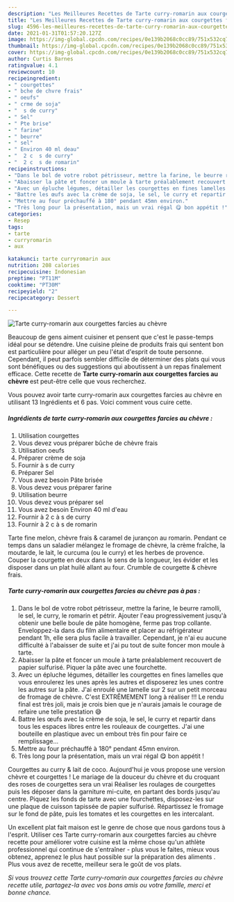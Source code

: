 ```yaml
---
description: "Les Meilleures Recettes de Tarte curry-romarin aux courgettes farcies au chèvre"
title: "Les Meilleures Recettes de Tarte curry-romarin aux courgettes farcies au chèvre"
slug: 4596-les-meilleures-recettes-de-tarte-curry-romarin-aux-courgettes-farcies-au-chevre
date: 2021-01-31T01:57:20.127Z
image: https://img-global.cpcdn.com/recipes/0e139b2068c0cc89/751x532cq70/tarte-curry-romarin-aux-courgettes-farcies-au-chevre-photo-principale-de-la-recette.jpg
thumbnail: https://img-global.cpcdn.com/recipes/0e139b2068c0cc89/751x532cq70/tarte-curry-romarin-aux-courgettes-farcies-au-chevre-photo-principale-de-la-recette.jpg
cover: https://img-global.cpcdn.com/recipes/0e139b2068c0cc89/751x532cq70/tarte-curry-romarin-aux-courgettes-farcies-au-chevre-photo-principale-de-la-recette.jpg
author: Curtis Barnes
ratingvalue: 4.1
reviewcount: 10
recipeingredient:
- " courgettes"
- " bche de chvre frais"
- " oeufs"
- " crme de soja"
- "  s de curry"
- " Sel"
- " Pte brise"
- " farine"
- " beurre"
- " sel"
- " Environ 40 ml deau"
- "  2 c  s de curry"
- "  2 c  s de romarin"
recipeinstructions:
- "Dans le bol de votre robot pétrisseur, mettre la farine, le beurre ramolli, le sel, le curry, le romarin et pétrir. Ajouter l&#39;eau progressivement jusqu&#39;à obtenir une belle boule de pâte homogène, ferme pas trop collante. Enveloppez-la dans du film alimentaire et placer au réfrigérateur pendant 1h, elle sera plus facile à travailler. Cependant, je n&#39;ai eu aucune difficulté à l&#39;abaisser de suite et j&#39;ai pu tout de suite foncer mon moule à tarte."
- "Abaisser la pâte et foncer un moule à tarte préalablement recouvert de papier sulfurisé. Piquer la pâte avec une fourchette."
- "Avec un épluche légumes, détailler les courgettes en fines lamelles que vous enroulerez les unes après les autres et disposerez les unes contre les autres sur la pâte. J&#39;ai enroulé une lamelle sur 2 sur un petit morceau de fromage de chèvre. C&#39;est EXTRÊMEMENT long à réaliser !!! Le rendu final est très joli, mais je crois bien que je n&#39;aurais jamais le courage de refaire une telle prestation 😅"
- "Battre les œufs avec la crème de soja, le sel, le curry et repartir dans tous les espaces libres entre les rouleaux de courgettes. J&#39;ai une bouteille en plastique avec un embout très fin pour faire ce remplissage..."
- "Mettre au four préchauffé à 180° pendant 45mn environ."
- "Très long pour la présentation, mais un vrai régal 😋 bon appétit !"
categories:
- Resep
tags:
- tarte
- curryromarin
- aux

katakunci: tarte curryromarin aux 
nutrition: 208 calories
recipecuisine: Indonesian
preptime: "PT11M"
cooktime: "PT30M"
recipeyield: "2"
recipecategory: Dessert

---
```



![Tarte curry-romarin aux courgettes farcies au chèvre](https://img-global.cpcdn.com/recipes/0e139b2068c0cc89/751x532cq70/tarte-curry-romarin-aux-courgettes-farcies-au-chevre-photo-principale-de-la-recette.jpg)

Beaucoup de gens aiment cuisiner et pensent que c'est le passe-temps idéal pour se détendre. Une cuisine pleine de produits frais qui sentent bon est particulière pour alléger un peu l'état d'esprit de toute personne. Cependant, il peut parfois sembler difficile de déterminer des plats qui vous sont bénéfiques ou des suggestions qui aboutissent à un repas finalement efficace. Cette recette de <strong> Tarte curry-romarin aux courgettes farcies au chèvre </strong> est peut-être celle que vous recherchez.

<!--inarticleads1-->

Vous pouvez avoir tarte curry-romarin aux courgettes farcies au chèvre en utilisant 13 Ingrédients et 6 pas. Voici comment vous cuire cette.

##### Ingrédients de tarte curry-romarin aux courgettes farcies au chèvre :

1. Utilisation  courgettes
1. Vous devez vous préparer  bûche de chèvre frais
1. Utilisation  oeufs
1. Préparer  crème de soja
1. Fournir  à s de curry
1. Préparer  Sel
1. Vous avez besoin  Pâte brisée
1. Vous devez vous préparer  farine
1. Utilisation  beurre
1. Vous devez vous préparer  sel
1. Vous avez besoin  Environ 40 ml d&#39;eau
1. Fournir  à 2 c à s de curry
1. Fournir  à 2 c à s de romarin


Tarte fine melon, chèvre frais &amp; caramel de jurançon au romarin. Pendant ce temps dans un saladier mélangez le fromage de chèvre, la crème fraîche, la moutarde, le lait, le curcuma (ou le curry) et les herbes de provence. Couper la courgette en deux dans le sens de la longueur, les évider et les disposer dans un plat huilé allant au four. Crumble de courgette &amp; chèvre frais. 

<!--inarticleads2-->

##### Tarte curry-romarin aux courgettes farcies au chèvre pas à pas :

1. Dans le bol de votre robot pétrisseur, mettre la farine, le beurre ramolli, le sel, le curry, le romarin et pétrir. Ajouter l&#39;eau progressivement jusqu&#39;à obtenir une belle boule de pâte homogène, ferme pas trop collante. Enveloppez-la dans du film alimentaire et placer au réfrigérateur pendant 1h, elle sera plus facile à travailler. Cependant, je n&#39;ai eu aucune difficulté à l&#39;abaisser de suite et j&#39;ai pu tout de suite foncer mon moule à tarte.
1. Abaisser la pâte et foncer un moule à tarte préalablement recouvert de papier sulfurisé. Piquer la pâte avec une fourchette.
1. Avec un épluche légumes, détailler les courgettes en fines lamelles que vous enroulerez les unes après les autres et disposerez les unes contre les autres sur la pâte. J&#39;ai enroulé une lamelle sur 2 sur un petit morceau de fromage de chèvre. C&#39;est EXTRÊMEMENT long à réaliser !!! Le rendu final est très joli, mais je crois bien que je n&#39;aurais jamais le courage de refaire une telle prestation 😅
1. Battre les œufs avec la crème de soja, le sel, le curry et repartir dans tous les espaces libres entre les rouleaux de courgettes. J&#39;ai une bouteille en plastique avec un embout très fin pour faire ce remplissage...
1. Mettre au four préchauffé à 180° pendant 45mn environ.
1. Très long pour la présentation, mais un vrai régal 😋 bon appétit !


Courgettes au curry &amp; lait de coco. Aujourd&#39;hui je vous propose une version chèvre et courgettes ! Le mariage de la douceur du chèvre et du croquant des roses de courgettes sera un vrai Réaliser les roulages de courgettes puis les déposer dans la garniture mi-cuite, en partant des bords jusqu&#39;au centre. Piquez les fonds de tarte avec une fourchettes, disposez-les sur une plaque de cuisson tapissée de papier sulfurisé. Répartissez le fromage sur le fond de pâte, puis les tomates et les courgettes en les intercalant. 

<!--inarticleads1-->

<p>
Un excellent plat fait maison est le genre de chose que nous gardons tous à l'esprit. Utiliser ces Tarte curry-romarin aux courgettes farcies au chèvre recette pour améliorer votre cuisine est la même chose qu'un athlète professionnel qui continue de s'entraîner - plus vous le faites, mieux vous obtenez, apprenez le plus haut possible sur la préparation des aliments . Plus vous avez de recette, meilleur sera le goût de vos plats.
</p>

<p>
<i>Si vous trouvez cette Tarte curry-romarin aux courgettes farcies au chèvre recette utile, partagez-la avec vos bons amis ou votre famille, merci et bonne chance.</i>
</p>
